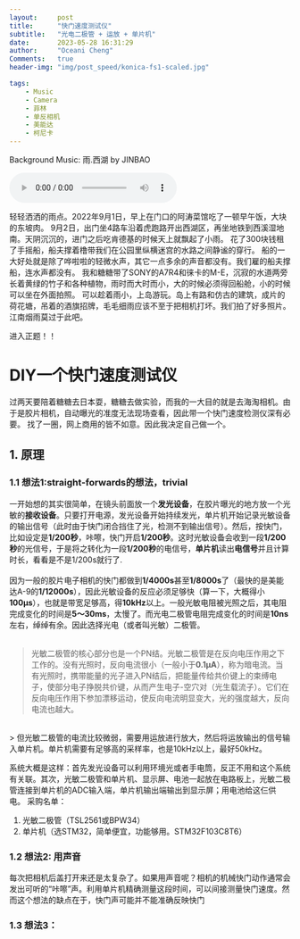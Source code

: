 ```yaml
---
layout:     post
title:      "快门速度测试仪"
subtitle:   "光电二极管 + 运放 + 单片机"
date:       2023-05-28 16:31:29
author:     "Oceani Cheng"
Comments:   true
header-img: "img/post_speed/konica-fs1-scaled.jpg"

tags:
    - Music
    - Camera
    - 菲林
    - 单反相机
    - 美能达
    - 柯尼卡
---
```


Background Music: 雨.西湖 by JINBAO

<audio controls>
  <source src="/assets/music/Rain and west lake.flac" type="audio/flac">
</audio>

轻轻洒洒的雨点。2022年9月1日，早上在门口的阿涛菜馆吃了一顿早午饭，大块的东坡肉。
9月2日，出门坐4路车沿着虎跑路开出西湖区，再坐地铁到西溪湿地南。天阴沉沉的，进门之后吃肯德基的时候天上就飘起了小雨。
花了300块钱租了手摇船，船夫撑着橹带我们在公园里纵横迷宫的水路之间静谧的穿行。
船的一大好处就是除了哗啦啦的轻微水声，其它一点多余的声音都没有。我们雇的船夫撑船，连水声都没有。
我和糖糖带了SONY的A7R4和徕卡的M-E，沉寂的水道两旁长着黄绿的竹子和各种植物，雨时而大时而小，大的时候必须得回船舱，小的时候可以坐在外面拍照。
可以趁着雨小，上岛游玩。岛上有路和仿古的建筑，成片的荷花塘，吊着的酒旗招牌，毛毛细雨应该不至于把相机打坏。我们拍了好多照片。
江南烟雨莫过于此吧。

进入正题！！

# DIY一个快门速度测试仪

过两天要陪着糖糖去日本耍，糖糖去做实验，而我的一大目的就是去海淘相机。由于是胶片相机，自动曝光的准度无法现场查看，因此带一个快门速度检测仪深有必要。
找了一圈，网上商用的皆不如意。因此我决定自己做一个。

## 1. 原理
### 1.1 想法1:straight-forwards的想法，trivial
一开始想的其实很简单，在镜头前面放一个**发光设备**，在胶片曝光的地方放一个光敏的**接收设备**。只要打开电源，发光设备开始持续发光，单片机开始记录光敏设备的输出信号（此时由于快门闭合挡住了光，检测不到输出信号）。然后，按快门，比如设定是**1/200秒**，咔嚓，快门开启**1/200秒**。这时光敏设备会收到一段**1/200秒**的光信号，于是将之转化为一段**1/200秒**的电信号，**单片机**读出**电信号**并且计算时长，看看是不是1/200s就行了.  
<br>
因为一般的胶片电子相机的快门都做到**1/4000s**甚至**1/8000s**了（最快的是美能达A-9的**1/12000s**），因此光敏设备的反应必须足够快（算一下，大概得小**100µs**），也就是带宽足够高，得**10kHz**以上。一般光敏电阻被光照之后，其电阻完成变化的时间是**5～30ms**，太慢了。而光电二极管电阻完成变化的时间是**10ns**左右，绰绰有余。因此选择光电（或者叫光敏）二极管。  
<br>
> 光敏二极管的核心部分也是一个PN结。光敏二极管是在反向电压作用之下工作的。没有光照时，反向电流很小（一般小于**0.1µA**），称为暗电流。当有光照时，携带能量的光子进入PN结后，把能量传给共价键上的束缚电子，使部分电子挣脱共价键，从而产生电子-空穴对（光生载流子）。它们在反向电压作用下参加漂移运动，使反向电流明显变大，光的强度越大，反向电流也越大。  
<br>
> 但光敏二极管的电流比较微弱，需要用运放进行放大，然后将运放输出的信号输入单片机。单片机需要有足够高的采样率，也是10kHz以上，最好50kHz。  

系统大概是这样：首先发光设备可以利用环境光或者手电筒，反正不用和这个系统有关联。其次，光敏二极管和单片机、显示屏、电池一起放在电路板上，光敏二极管连接到单片机的ADC输入端，单片机输出端输出到显示屏；用电池给这仨供电。
采购名单：
1. 光敏二极管（TSL2561或BPW34）
2. 单片机（选STM32，简单便宜，功能够用。STM32F103C8T6）


### 1.2 想法2: 用声音
每次把相机后盖打开来还是太复杂了。如果用声音呢？相机的机械快门动作通常会发出可听的“咔嚓”声。利用单片机精确测量这段时间，可以间接测量快门速度。然而这个想法的缺点在于，快门声可能并不能准确反映快门

### 1.3 想法3：





